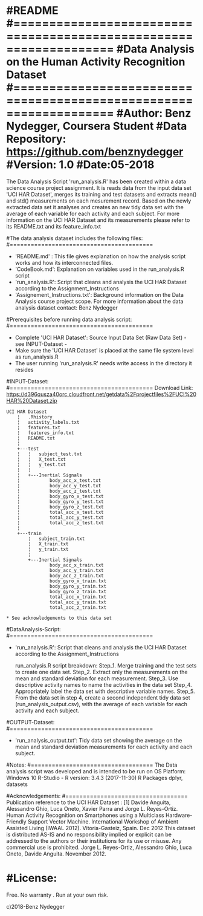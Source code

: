 
#README
#==================================================================
#Data Analysis on the Human Activity Recognition Dataset
#==================================================================
#Author: Benz Nydegger, Coursera Student
#Data Repository: https://github.com/benznydegger
#Version: 1.0
#Date:05-2018
==================================================================

The Data Analysis Script 'run_analysis.R' has been created within a data science course project assignment.
It is reads data from the input data set 'UCI HAR Dataset', merges its training and test datasets and extracts mean() and std() measurements on each mesurement record.
Based on the newly extracted data set it analyses and creates an new tidy data set with the average of each variable for each activity and each subject.
For more information on the UCI HAR Dataset and its measurements please refer to its README.txt and its feature_info.txt

#The data analysis dataset includes the following files:
#=========================================
- 'README.md' : This file  gives explanation on how the analysis script works and how its interconnected files.
- 'CodeBook.md': Explanation on variables used in the run_analysis.R script
- 'run_analysis.R': Script that cleans and analysis the UCI HAR Dataset according to the Assignment_Instructions
- 'Assignement_Instructions.txt': Background information on the Data Analysis course project scope.
For more information about the data analysis dataset contact: Benz Nydegger

#Prerequisites before running data analysis script:
#=========================================
- Complete 'UCI HAR Dataset': Source Input Data Set (Raw Data Set) - see INPUT-Dataset -
- Make sure the 'UCI HAR Dataset' is placed at the same file system level as run_analysis.R
- The user running 'run_analysis.R' needs write access in the directory it resides

#INPUT-Dataset:
#=========================================
Download Link: https://d396qusza40orc.cloudfront.net/getdata%2Fprojectfiles%2FUCI%20HAR%20Dataset.zip

	UCI HAR Dataset
	    ¦   .Rhistory
	    ¦   activity_labels.txt
	    ¦   features.txt
	    ¦   features_info.txt
	    ¦   README.txt
	    ¦
	    +---test
	    ¦   ¦   subject_test.txt
	    ¦   ¦   X_test.txt
	    ¦   ¦   y_test.txt
	    ¦   ¦
	    ¦   +---Inertial Signals
	    ¦           body_acc_x_test.txt
	    ¦           body_acc_y_test.txt
	    ¦           body_acc_z_test.txt
	    ¦           body_gyro_x_test.txt
	    ¦           body_gyro_y_test.txt
	    ¦           body_gyro_z_test.txt
	    ¦           total_acc_x_test.txt
	    ¦           total_acc_y_test.txt
	    ¦           total_acc_z_test.txt
	    ¦
	    +---train
	        ¦   subject_train.txt
	        ¦   X_train.txt
	        ¦   y_train.txt
	        ¦
	        +---Inertial Signals
	                body_acc_x_train.txt
	                body_acc_y_train.txt
	                body_acc_z_train.txt
	                body_gyro_x_train.txt
	                body_gyro_y_train.txt
	                body_gyro_z_train.txt
	                total_acc_x_train.txt
	                total_acc_y_train.txt
	                total_acc_z_train.txt

	* See acknowledgements to this data set


#DataAnalysis-Script:
#=========================================
- 'run_analysis.R': Script that cleans and analysis the UCI HAR Dataset according to the Assignment_Instructions

	run_analysis.R script breakdown:
		Step_1. Merge training and the test sets to create one data set.
		Step_2. Extract only the measurements on the mean and standard deviation for each measurement.
		Step_3. Use descriptive activity names to name the activities in the data set
		Step_4. Appropriately label the data set with descriptive variable names.
		Step_5. From the data set in step 4, create a second independent tidy  data set (run_analysis_output.csv), with the average of each variable for each activity and each subject.
	

#OUTPUT-Dataset:
#=========================================
- 'run_analysis_output.txt':  Tidy data set showing the average on the mean and standard deviation measurements for each activity and  each subject.


#Notes: 
#===================================
The Data analysis script was developed and is intended to be run on
	OS Platform: Windows 10
	R-Studio - R version: 3.4.3 (2017-11-30)
	R Packages dplyr, datasets


#Acknowledgements:
#===================================
Publication reference to the UCI HAR Dataset  :
[1] Davide Anguita, Alessandro Ghio, Luca Oneto, Xavier Parra and Jorge L. Reyes-Ortiz. Human Activity Recognition on Smartphones using a Multiclass Hardware-Friendly Support Vector Machine. International Workshop of Ambient Assisted Living (IWAAL 2012). Vitoria-Gasteiz, Spain. Dec 2012
This dataset is distributed AS-IS and no responsibility implied or explicit can be addressed to the authors or their institutions for its use or misuse. Any commercial use is prohibited.
Jorge L. Reyes-Ortiz, Alessandro Ghio, Luca Oneto, Davide Anguita. November 2012.


#License:
========
Free. No warranty . Run at your own risk.


c)2018-Benz Nydegger
